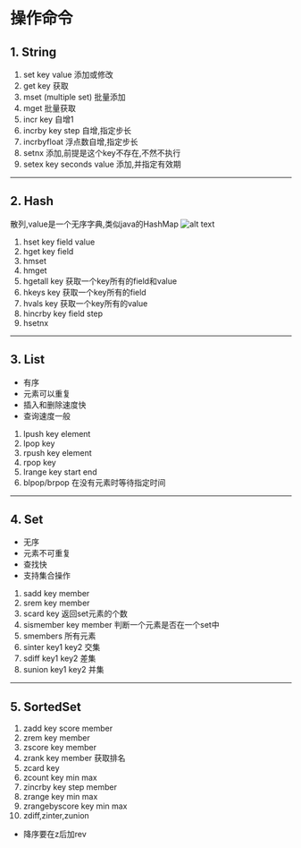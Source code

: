 # 操作命令
## 1. String
1. set key value
添加或修改
2. get key 
获取
3. mset (multiple set)
批量添加
4. mget
批量获取
5. incr key
自增1
6. incrby key step
自增,指定步长
7. incrbyfloat
浮点数自增,指定步长
8. setnx
添加,前提是这个key不存在,不然不执行
9. setex key seconds value
添加,并指定有效期

***

## 2. Hash
散列,value是一个无序字典,类似java的HashMap
![alt text](image-2.png)

1. hset key field value
2. hget key field
3. hmset 
4. hmget
5. hgetall key
获取一个key所有的field和value
6. hkeys key
获取一个key所有的field
7. hvals key
获取一个key所有的value
8. hincrby key field step
9. hsetnx

***

## 3. List
+ 有序
+ 元素可以重复
+ 插入和删除速度快
+ 查询速度一般
1. lpush key element
2. lpop key
3. rpush key element
4. rpop key
5. lrange key start end
6. blpop/brpop 在没有元素时等待指定时间

***

## 4. Set
+ 无序
+ 元素不可重复
+ 查找快
+ 支持集合操作
1. sadd key member
2. srem key member
3. scard key 
返回set元素的个数
4. sismember key member 
判断一个元素是否在一个set中
5. smembers
所有元素
6. sinter key1 key2 
交集
7. sdiff key1 key2
差集
8. sunion key1 key2
并集

***

## 5. SortedSet
1. zadd key score member
2. zrem key member
3. zscore key member
4. zrank key member
获取排名
5. zcard key
6. zcount key min max
7. zincrby key step member
8. zrange key min max
9. zrangebyscore key min max
10. zdiff,zinter,zunion
+ 降序要在z后加rev










